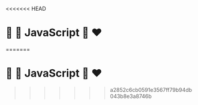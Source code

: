 <<<<<<< HEAD
 # 💛 💙 JavaScript 💜 ❤️ 
=======
# 💛 💙 JavaScript 💜 ❤️
>>>>>>> a2852c6cb0591e3567ff79b94db043b8e3a8746b
